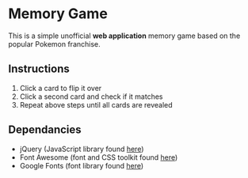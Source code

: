 # Memory Game

This is a simple unofficial **web application** memory game based on the popular Pokemon franchise.

## Instructions
1. Click a card to flip it over
2. Click a second card and check if it matches
3. Repeat above steps until all cards are revealed

## Dependancies

- jQuery (JavaScript library found [here](https://jquery.com))
- Font Awesome (font and CSS toolkit found [here](http://fontawesome.io/))
- Google Fonts (font library found [here](https://fonts.google.com/))